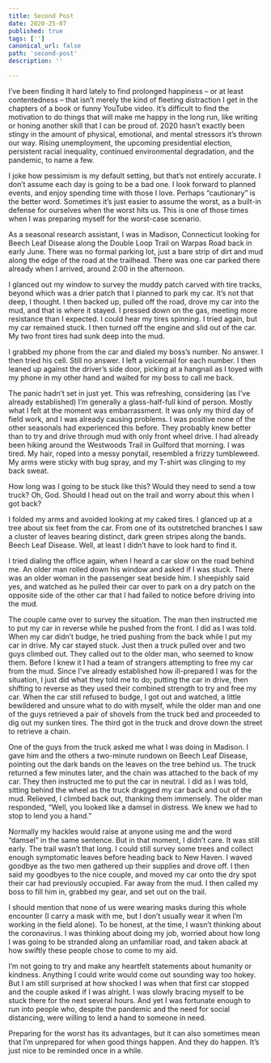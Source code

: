 ```yaml
---
title: Second Post
date: 2020-25-07
published: true
tags: ['']
canonical_url: false
path: 'second-post'
description: ''

---
```


I’ve been finding it hard lately to find prolonged happiness – or at least contentedness – that isn’t merely the kind of fleeting distraction I get in the chapters of a book or funny YouTube video. It’s difficult to find the motivation to do things that will make me happy in the long run, like writing or honing another skill that I can be proud of. 2020 hasn’t exactly been stingy in the amount of physical, emotional, and mental stressors it’s thrown our way. Rising unemployment, the upcoming presidential election, persistent racial inequality, continued environmental degradation, and the pandemic, to name a few.

I joke how pessimism is my default setting, but that’s not entirely accurate. I don’t assume each day is going to be a bad one. I look forward to planned events, and enjoy spending time with those I love. Perhaps “cautionary” is the better word. Sometimes it’s just easier to assume the worst, as a built-in defense for ourselves when the worst hits us. This is one of those times when I was preparing myself for the worst-case scenario.

As a seasonal research assistant, I was in Madison, Connecticut looking for Beech Leaf Disease along the Double Loop Trail on Warpas Road back in early June. There was no formal parking lot, just a bare strip of dirt and mud along the edge of the road at the trailhead. There was one car parked there already when I arrived, around 2:00 in the afternoon.

I glanced out my window to survey the muddy patch carved with tire tracks, beyond which was a drier patch that I planned to park my car. It’s not that deep, I thought. I then backed up, pulled off the road, drove my car into the mud, and that is where it stayed. I pressed down on the gas, meeting more resistance than I expected. I could hear my tires spinning. I tried again, but my car remained stuck. I then turned off the engine and slid out of the car. My two front tires had sunk deep into the mud.

I grabbed my phone from the car and dialed my boss’s number. No answer. I then tried his cell. Still no answer. I left a voicemail for each number. I then leaned up against the driver’s side door, picking at a hangnail as I toyed with my phone in my other hand and waited for my boss to call me back.

The panic hadn’t set in just yet. This was refreshing, considering (as I’ve already established) I’m generally a glass-half-full kind of person. Mostly what I felt at the moment was embarrassment. It was only my third day of field work, and I was already causing problems. I was positive none of the other seasonals had experienced this before. They probably knew better than to try and drive through mud with only front wheel drive. I had already been hiking around the Westwoods Trail in Guilford that morning. I was tired. My hair, roped into a messy ponytail, resembled a frizzy tumbleweed. My arms were sticky with bug spray, and my T-shirt was clinging to my back sweat.

How long was I going to be stuck like this? Would they need to send a tow truck? Oh, God. Should I head out on the trail and worry about this when I got back?

I folded my arms and avoided looking at my caked tires. I glanced up at a tree about six feet from the car. From one of its outstretched branches I saw a cluster of leaves bearing distinct, dark green stripes along the bands. Beech Leaf Disease. Well, at least I didn’t have to look hard to find it.

I tried dialing the office again, when I heard a car slow on the road behind me. An older man rolled down his window and asked if I was stuck. There was an older woman in the passenger seat beside him. I sheepishly said yes, and watched as he pulled their car over to park on a dry patch on the opposite side of the other car that I had failed to notice before driving into the mud.

The couple came over to survey the situation. The man then instructed me to put my car in reverse while he pushed from the front. I did as I was told. When my car didn’t budge, he tried pushing from the back while I put my car in drive. My car stayed stuck. Just then a truck pulled over and two guys climbed out. They called out to the older man, who seemed to know them. Before I knew it I had a team of strangers attempting to free my car from the mud. Since I’ve already established how ill-prepared I was for the situation, I just did what they told me to do; putting the car in drive, then shifting to reverse as they used their combined strength to try and free my car. When the car still refused to budge, I got out and watched, a little bewildered and unsure what to do with myself, while the older man and one of the guys retrieved a pair of shovels from the truck bed and proceeded to dig out my sunken tires. The third got in the truck and drove down the street to retrieve a chain.

One of the guys from the truck asked me what I was doing in Madison. I gave him and the others a two-minute rundown on Beech Leaf Disease, pointing out the dark bands on the leaves on the tree behind us. The truck returned a few minutes later, and the chain was attached to the back of my car. They then instructed me to put the car in neutral. I did as I was told, sitting behind the wheel as the truck dragged my car back and out of the mud. Relieved, I climbed back out, thanking them immensely. The older man responded, “Well, you looked like a damsel in distress. We knew we had to stop to lend you a hand.”

Normally my hackles would raise at anyone using me and the word “damsel” in the same sentence. But in that moment, I didn’t care. It was still early. The trail wasn’t that long. I could still survey some trees and collect enough symptomatic leaves before heading back to New Haven. I waved goodbye as the two men gathered up their supplies and drove off. I then said my goodbyes to the nice couple, and moved my car onto the dry spot their car had previously occupied. Far away from the mud. I then called my boss to fill him in, grabbed my gear, and set out on the trail.

I should mention that none of us were wearing masks during this whole encounter (I carry a mask with me, but I don’t usually wear it when I’m working in the field alone). To be honest, at the time, I wasn’t thinking about the coronavirus. I was thinking about doing my job, worried about how long I was going to be stranded along an unfamiliar road, and taken aback at how swiftly these people chose to come to my aid.

I’m not going to try and make any heartfelt statements about humanity or kindness. Anything I could write would come out sounding way too hokey. But I am still surprised at how shocked I was when that first car stopped and the couple asked if I was alright. I was slowly bracing myself to be stuck there for the next several hours. And yet I was fortunate enough to run into people who, despite the pandemic and the need for social distancing, were willing to lend a hand to someone in need.

Preparing for the worst has its advantages, but it can also sometimes mean that I’m unprepared for when good things happen. And they do happen. It’s just nice to be reminded once in a while.

